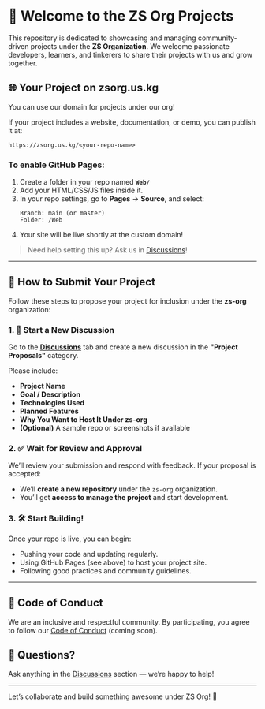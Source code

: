 # 🤝 Welcome to the ZS Org Projects

This repository is dedicated to showcasing and managing community-driven projects under the **ZS Organization**. We welcome passionate developers, learners, and tinkerers to share their projects with us and grow together.

## 🌐 Your Project on zsorg.us.kg

You can use our domain for projects under our org!

If your project includes a website, documentation, or demo, you can publish it at:

```
https://zsorg.us.kg/<your-repo-name>
```

### To enable GitHub Pages:
1. Create a folder in your repo named **`Web/`**
2. Add your HTML/CSS/JS files inside it.
3. In your repo settings, go to **Pages** → **Source**, and select:
   ```
   Branch: main (or master)  
   Folder: /Web
   ```
4. Your site will be live shortly at the custom domain!

> Need help setting this up? Ask us in [Discussions](https://github.com/zs-org/Projects/discussions)!

---

## 📌 How to Submit Your Project

Follow these steps to propose your project for inclusion under the **zs-org** organization:

### 1. 📝 Start a New Discussion

Go to the **[Discussions](https://github.com/zs-org/Projects/discussions)** tab and create a new discussion in the **"Project Proposals"** category.

Please include:
- **Project Name**
- **Goal / Description**
- **Technologies Used**
- **Planned Features**
- **Why You Want to Host It Under zs-org**
- **(Optional)** A sample repo or screenshots if available

### 2. ✅ Wait for Review and Approval

We’ll review your submission and respond with feedback. If your proposal is accepted:
- We’ll **create a new repository** under the `zs-org` organization.
- You’ll get **access to manage the project** and start development.

### 3. 🛠️ Start Building!

Once your repo is live, you can begin:
- Pushing your code and updating regularly.
- Using GitHub Pages (see above) to host your project site.
- Following good practices and community guidelines.

---

## 📢 Code of Conduct

We are an inclusive and respectful community. By participating, you agree to follow our [Code of Conduct](CODE_OF_CONDUCT.md) (coming soon).

## 🧠 Questions?

Ask anything in the [Discussions](https://github.com/zs-org/Projects/discussions) section — we’re happy to help!

---

Let’s collaborate and build something awesome under ZS Org! 🚀
